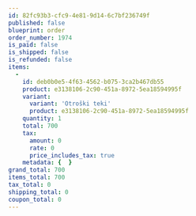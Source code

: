 ```yaml
---
id: 82fc93b3-cfc9-4e81-9d14-6c7bf236749f
published: false
blueprint: order
order_number: 1974
is_paid: false
is_shipped: false
is_refunded: false
items:
  -
    id: deb0b0e5-4f63-4562-b075-3ca2b467db55
    product: e3138106-2c90-451a-8972-5ea18594995f
    variant:
      variant: 'Otroški teki'
      product: e3138106-2c90-451a-8972-5ea18594995f
    quantity: 1
    total: 700
    tax:
      amount: 0
      rate: 0
      price_includes_tax: true
    metadata: {  }
grand_total: 700
items_total: 700
tax_total: 0
shipping_total: 0
coupon_total: 0
---
```

